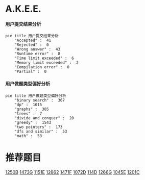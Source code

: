 # A.K.E.E.

<!-- tabs:start -->



#### **用户提交结果分析**

```mermaid
pie title 用户提交结果分析
    "Accepted" :  41
    "Rejected" :  0
    "Wrong answer" :  43
    "Runtime error" :  8
    "Time limit exceeded" :  6
    "Memory limit exceeded" :  2
    "Compilation error" :  0
    "Partial" :  0
```

#### **用户做题类型偏好分析**

```mermaid
pie title 用户做题类型偏好分析
    "binary search" :  367
    "dp" :  1015
    "graphs" :  385
    "trees" :  7
    "divide and conquer" :  20
    "greedy" :  1543
    "two pointers" :  173
    "dfs and similar" :  53
    "math" :  53
```



<!-- tabs:end -->
# 推荐题目
[1250B](https://codeforces.com/contest/1250/problem/B)
[1473G](https://codeforces.com/contest/1473/problem/G)
[1151E](https://codeforces.com/contest/1151/problem/E)
[12862](https://codeforces.com/contest/1286/problem/2)
[1471F](https://codeforces.com/contest/1471/problem/F)
[1072D](https://codeforces.com/contest/1072/problem/D)
[114D](https://codeforces.com/contest/114/problem/D)
[1266G](https://codeforces.com/contest/1266/problem/G)
[1045E](https://codeforces.com/contest/1045/problem/E)
[1201C](https://codeforces.com/contest/1201/problem/C)

